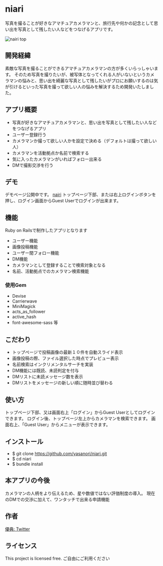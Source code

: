 # niari
写真を撮ることが好きなアマチュアカメラマンと、旅行先や何かの記念として思い出を写真として残したい人などをつなげるアプリです。

![nairi top](https://user-images.githubusercontent.com/38156084/78450951-47940180-76bd-11ea-9f82-5170d9bdf705.gif)

## 開発経緯
素敵な写真を撮ることができるアマチュアカメラマンの方が多くいらっしゃいます。
そのため写真を撮りたいが、被写体となってくれる人がいないというカメラマンの悩みと、思い出を綺麗な写真として残したいがプロにお願いするのは気が引けるといった写真を撮って欲しい人の悩みを解決するため開発いたしました。

## アプリ概要
- 写真が好きなアマチュアカメラマンと、思い出を写真として残したい人などをつなげるアプリ
- ユーザー登録行う
- カメラマンか撮って欲しい人かを設定で決める（デフォルトは撮って欲しい人）
- カメラマンを活動拠点か名前で検索する
- 気に入ったカメラマンがいればフォロー出来る
- DMで撮影交渉を行う


## デモ
デモページ公開中です。
[nairi](http://niari.site/)
トップページ下部、または右上ログインボタンを押し、ログイン画面からGuest Userでログインが出来ます。

## 機能
Ruby on Railsで制作したアプリとなります

- ユーザー機能
- 画像投稿機能
- ユーザー間フォロー機能
- DM機能
- カメラマンとして登録することで検索対象となる
- 名前、活動拠点でのカメラマン検索機能
### 使用Gem
- Devise
- Carrierwave
- MiniMagick
- acts_as_follower
- active_hash
- font-awesome-sass 等

## こだわり
- トップページで投稿画像の最新１０件を自動スライド表示
- 画像投稿の際、ファイル選択した時点でプレビュー表示
- 名前検索はインクリメンタルサーチを実装
- DM機能には既読、未読判定を付与
- DMリストに未読メッセージ数を表示
- DMリストをメッセージの新しい順に随時並び替わる

## 使い方
トップページ下部、又は画面右上「ログイン」からGuest Userとしてログインできます。
ログイン後、トップページ左上からカメラマンを検索できます。
画面右上、「Guest User」からメニューが表示できます。

## インストール
- $ git clone https://github.com/yasanori/niari.git
- $ cd niari
- $ bundle install

## 本アプリの今後
カメラマンの人柄をより伝えるため、星や数値ではない評価制度の導入。
現在のDMでの交渉に加えて、ワンタッチで出来る申請機能

## 作者
[優典: Twitter](https://twitter.com/___yu_suke___)

## ライセンス
This project is licensed free.
ご自由にご利用ください
